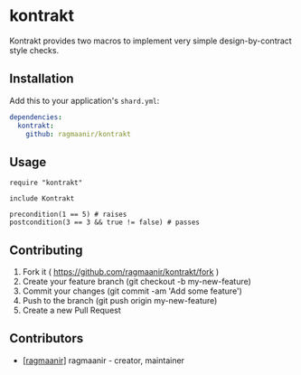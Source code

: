 # kontrakt

Kontrakt provides two macros to implement very simple design-by-contract style checks.

## Installation


Add this to your application's `shard.yml`:

```yaml
dependencies:
  kontrakt:
    github: ragmaanir/kontrakt
```


## Usage


```crystal
require "kontrakt"

include Kontrakt

precondition(1 == 5) # raises
postcondition(3 == 3 && true != false) # passes
```


## Contributing

1. Fork it ( https://github.com/ragmaanir/kontrakt/fork )
2. Create your feature branch (git checkout -b my-new-feature)
3. Commit your changes (git commit -am 'Add some feature')
4. Push to the branch (git push origin my-new-feature)
5. Create a new Pull Request

## Contributors

- [[ragmaanir]](https://github.com/ragmaanir) ragmaanir - creator, maintainer
